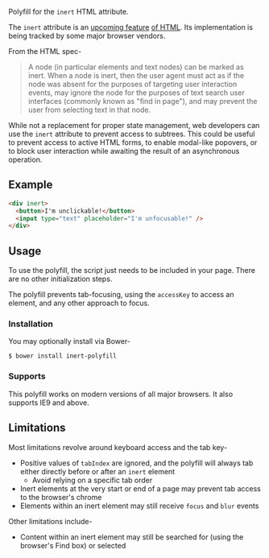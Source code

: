 Polyfill for the `inert` HTML attribute.

The `inert` attribute is an [upcoming feature](https://html.spec.whatwg.org/multipage/interaction.html#inert-subtrees) [of HTML](http://drafts.htmlwg.org/html/master/editing.html#inert-subtrees).
Its implementation is being tracked by some major browser vendors.

From the HTML spec-

> A node (in particular elements and text nodes) can be marked as inert.
> When a node is inert, then the user agent must act as if the node was absent for the purposes of targeting user interaction events, may ignore the node for the purposes of text search user interfaces (commonly known as "find in page"), and may prevent the user from selecting text in that node.

While not a replacement for proper state management, web developers can use the `inert` attribute to prevent access to subtrees.
This could be useful to prevent access to active HTML forms, to enable modal-like popovers, or to block user interaction while awaiting the result of an asynchronous operation.

## Example

```html
<div inert>
  <button>I'm unclickable!</button>
  <input type="text" placeholder="I'm unfocusable!" />
</div>
```

## Usage

To use the polyfill, the script just needs to be included in your page.
There are no other initialization steps.

The polyfill prevents tab-focusing, using the `accessKey` to access an element, and any other approach to focus.

### Installation

You may optionally install via Bower-

    $ bower install inert-polyfill

### Supports

This polyfill works on modern versions of all major browsers. It also supports IE9 and above.

## Limitations

Most limitations revolve around keyboard access and the tab key-

- Positive values of `tabIndex` are ignored, and the polyfill will always tab either directly before or after an `inert` element
  - Avoid relying on a specific tab order
- Inert elements at the very start or end of a page may prevent tab access to the browser's chrome
- Elements within an inert element may still receive `focus` and `blur` events

Other limitations include-

- Content within an inert element may still be searched for (using the browser's Find box) or selected
